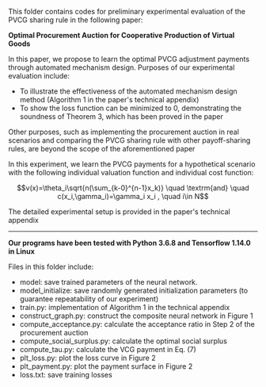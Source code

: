 This folder contains codes for preliminary experimental evaluation of the PVCG sharing rule in the following paper:

**Optimal Procurement Auction for Cooperative Production of Virtual Goods**

In this paper, we propose to learn the optimal PVCG adjustment payments through automated mechanism design. Purposes of our experimental evaluation include:

* To illustrate the effectiveness of the automated mechanism design method (Algorithm 1 in the paper's technical appendix)
* To show the loss function can be minimized to 0, demonstrating the soundness of Theorem 3, which has been proved in the paper

Other purposes, such as implementing the procurement auction in real scenarios and comparing the PVCG sharing rule with other payoff-sharing rules, are beyond the scope of the aforementioned paper

In this experiment, we learn the PVCG payments for a hypothetical scenario with the following individual valuation function and individual cost function:

$$v(x)=\theta_i\sqrt{n(\sum_{k-0}^{n-1}x_k)} \quad \textrm{and} \quad c(x_i,\gamma_i)=\gamma_i x_i , \quad i\in N$$

The detailed experimental setup is provided in the paper's technical appendix

***************

**Our programs have been tested with Python 3.6.8 and Tensorflow 1.14.0 in Linux**

Files in this folder include:

* model: save trained parameters of the neural network.
* model_initialize: save randomly generated initialization parameters (to guarantee repeatability of our experiment)
* train.py: implementation of Algorithm 1 in the technical appendix
* construct_graph.py: construct the composite neural network in Figure 1
* compute_acceptance.py: calculate the acceptance ratio in Step 2 of the procurement auction
* compute_social_surplus.py: calculate the optimal social surplus
* compute_tau.py: calculate the VCG payment in Eq. (7)
* plt_loss.py: plot the loss curve in Figure 2
* plt_payment.py: plot the payment surface in Figure 2
* loss.txt: save training losses
